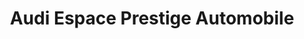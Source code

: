 ---
title: "Audi Espace Prestige Automobile"
url: /nimes/audi-espace-prestige-automobile/
shop: voiture
---